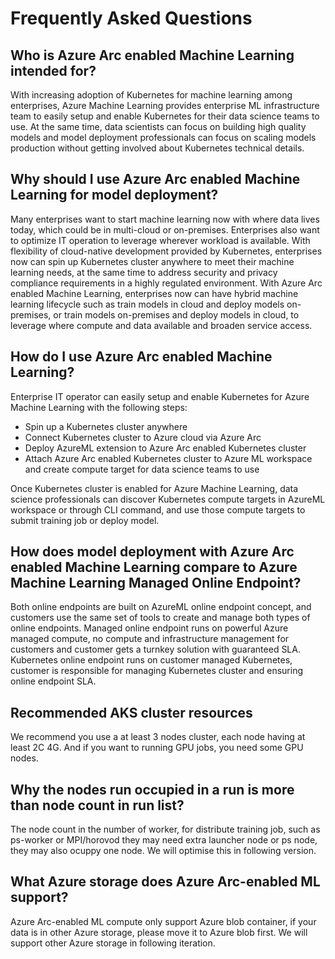 
# Frequently Asked Questions 

## Who is Azure Arc enabled Machine Learning intended for?

With increasing adoption of Kubernetes for machine learning among enterprises, Azure Machine Learning provides enterprise ML infrastructure team to easily setup and enable Kubernetes for their data science teams to use. At the same time, data scientists can focus on building high quality models and model deployment professionals can focus on scaling models production without getting involved about Kubernetes technical details. 

## Why should I use Azure Arc enabled Machine Learning for model deployment?

Many enterprises want to start machine learning now with where data lives today, which could be in multi-cloud or on-premises. Enterprises also want to optimize IT operation to leverage wherever workload is available. With flexibility of cloud-native development provided by Kubernetes, enterprises now can spin up Kubernetes cluster anywhere to meet their machine learning needs, at the same time to address security and privacy compliance requirements in a highly regulated environment. With Azure Arc enabled Machine Learning, enterprises now can have hybrid machine learning lifecycle such as train models in cloud and deploy models on-premises, or train models on-premises and deploy models in cloud, to leverage where compute and data available and broaden service access.

## How do I use Azure Arc enabled Machine Learning?

Enterprise IT operator can easily setup and enable Kubernetes for Azure Machine Learning with the following steps:

* Spin up a Kubernetes cluster anywhere
* Connect Kubernetes cluster to Azure cloud via Azure Arc
* Deploy AzureML extension to Azure Arc enabled Kubernetes cluster
* Attach Azure Arc enabled Kubernetes cluster to Azure ML workspace and create compute target for data science teams to use

Once Kubernetes cluster is enabled for Azure Machine Learning, data science professionals can discover Kubernetes compute targets in AzureML workspace or through CLI command, and use those compute targets to submit training job or deploy model.

## How does model deployment with Azure Arc enabled Machine Learning compare to Azure Machine Learning Managed Online Endpoint?

Both online endpoints are built on AzureML online endpoint concept, and customers use the same set of tools to create and manage both types of online endpoints. Managed online endpoint runs on powerful Azure managed compute, no compute and infrastructure management for customers and customer gets a turnkey solution with guaranteed SLA. Kubernetes online endpoint runs on customer managed Kubernetes, customer is responsible for managing Kubernetes cluster and ensuring online endpoint SLA. 


## Recommended AKS cluster resources

We recommend you use a at least 3 nodes cluster, each node having at least 2C 4G. And if you want to running GPU jobs, you need some GPU nodes.

## Why the nodes run occupied in a run is more than node count in run list?

The node count in the number of worker, for distribute training job, such as ps-worker or MPI/horovod they may need extra launcher node or ps node, they may also ocuppy one node. We will optimise this in following version.

## What Azure storage does Azure Arc-enabled ML support?

Azure Arc-enabled ML compute only support Azure blob container, if your data is in other Azure storage, please move it to Azure blob first. We will support other Azure storage in following iteration.
